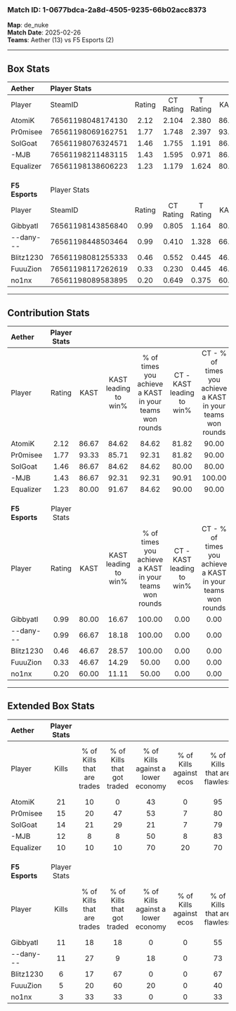 ### Match ID: 1-0677bdca-2a8d-4505-9235-66b02acc8373  
**Map**: de_nuke  
**Match Date**: 2025-02-26  
**Teams**: Aether (13) vs F5 Esports (2)  

---  

## Box Stats  

| **Aether**     | Player Stats      |        |           |          |       |       |       |         |        |      |     |
| :- | :- | :-: | :-: | :-: | :-: | :-: | :-: | :-: | :-: | :-: | :-: |
| Player         | SteamID           | Rating | CT Rating | T Rating | KAST  |  ADR  | Kills | Assists | Deaths | K/D  | HS% |
| AtomiK         | 76561198048174130 |  2.12  |   2.104   |  2.380   | 86.67 | 121.4 |  21   |    1    |   5    | 4.20 | 47  |
| Pr0misee       | 76561198069162751 |  1.77  |   1.748   |  2.397   | 93.33 | 123.0 |  15   |    8    |   8    | 1.88 | 40  |
| SolGoat        | 76561198076324571 |  1.46  |   1.755   |  1.191   | 86.67 | 63.1  |  14   |    7    |   8    | 1.75 | 50  |
| -MJB           | 76561198211483115 |  1.43  |   1.595   |  0.971   | 86.67 | 81.5  |  12   |    5    |   7    | 1.71 | 33  |
| Equalizer      | 76561198138606223 |  1.23  |   1.179   |  1.624   | 80.00 | 85.9  |  10   |    3    |   8    | 1.25 | 50  |
|                |                   |        |           |          |       |       |       |         |        |      |     |
|                |                   |        |           |          |       |       |       |         |        |      |     |
|                |                   |        |           |          |       |       |       |         |        |      |     |
| **F5 Esports** | Player Stats      |        |           |          |       |       |       |         |        |      |     |
| Player         | SteamID           | Rating | CT Rating | T Rating | KAST  |  ADR  | Kills | Assists | Deaths | K/D  | HS% |
| Gibbyatl       | 76561198143856840 |  0.99  |   0.805   |  1.164   | 80.00 | 61.6  |  11   |    2    |   14   | 0.79 | 72  |
| --dany---      | 76561198448503464 |  0.99  |   0.410   |  1.328   | 66.67 | 88.9  |  11   |    3    |   14   | 0.79 | 54  |
| Blitz1230      | 76561198081255333 |  0.46  |   0.552   |  0.445   | 46.67 | 56.3  |   6   |    5    |   14   | 0.43 | 33  |
| FuuuZion       | 76561198117262619 |  0.33  |   0.230   |  0.445   | 46.67 | 50.2  |   5   |    2    |   15   | 0.33 | 80  |
| no1nx          | 76561198089583895 |  0.20  |   0.649   |  0.375   | 60.00 | 20.3  |   3   |    0    |   15   | 0.20 | 66  |
---  

## Contribution Stats  

| **Aether**     | Player Stats |       |                      |                                                        |                           |                                                             |                          |                                                            |
| :- | :-: | :-: | :-: | :-: | :-: | :-: | :-: | :-: |
| Player         |    Rating    | KAST  | KAST leading to win% | % of times you achieve a KAST in your teams won rounds | CT - KAST leading to win% | CT - % of times you achieve a KAST in your teams won rounds | T - KAST leading to win% | T - % of times you achieve a KAST in your teams won rounds |
| AtomiK         |     2.12     | 86.67 |        84.62         |                         84.62                          |           81.82           |                            90.00                            |          100.00          |                           66.67                            |
| Pr0misee       |     1.77     | 93.33 |        85.71         |                         92.31                          |           81.82           |                            90.00                            |          100.00          |                           100.00                           |
| SolGoat        |     1.46     | 86.67 |        84.62         |                         84.62                          |           80.00           |                            80.00                            |          100.00          |                           100.00                           |
| -MJB           |     1.43     | 86.67 |        92.31         |                         92.31                          |           90.91           |                           100.00                            |          100.00          |                           66.67                            |
| Equalizer      |     1.23     | 80.00 |        91.67         |                         84.62                          |           90.00           |                            90.00                            |          100.00          |                           66.67                            |
|                |              |       |                      |                                                        |                           |                                                             |                          |                                                            |
|                |              |       |                      |                                                        |                           |                                                             |                          |                                                            |
|                |              |       |                      |                                                        |                           |                                                             |                          |                                                            |
| **F5 Esports** | Player Stats |       |                      |                                                        |                           |                                                             |                          |                                                            |
| Player         |    Rating    | KAST  | KAST leading to win% | % of times you achieve a KAST in your teams won rounds | CT - KAST leading to win% | CT - % of times you achieve a KAST in your teams won rounds | T - KAST leading to win% | T - % of times you achieve a KAST in your teams won rounds |
| Gibbyatl       |     0.99     | 80.00 |        16.67         |                         100.00                         |           0.00            |                            0.00                             |          20.00           |                           100.00                           |
| --dany---      |     0.99     | 66.67 |        18.18         |                         100.00                         |           0.00            |                            0.00                             |          22.22           |                           100.00                           |
| Blitz1230      |     0.46     | 46.67 |        28.57         |                         100.00                         |           0.00            |                            0.00                             |          33.33           |                           100.00                           |
| FuuuZion       |     0.33     | 46.67 |        14.29         |                         50.00                          |           0.00            |                            0.00                             |          16.67           |                           50.00                            |
| no1nx          |     0.20     | 60.00 |        11.11         |                         50.00                          |           0.00            |                            0.00                             |          14.29           |                           50.00                            |
---  

## Extended Box Stats  

| **Aether**     | Player Stats |                            |                            |                                    |                         |                              |                                 |        |                             |                                     |                          |                               |                            |
| :- | :-: | :-: | :-: | :-: | :-: | :-: | :-: | :-: | :-: | :-: | :-: | :-: | :-: |
| Player         |    Kills     | % of Kills that are trades | % of Kills that got traded | % of Kills against a lower economy | % of Kills against ecos | % of Kills that are flawless | % of Kills that are close duels | Deaths | % of Deaths that get traded | % of Deaths against a lower economy | % of Deaths against ecos | % of Deaths that are flawless | % of Deaths that are close |
| AtomiK         |      21      |             10             |             0              |                 43                 |            0            |              95              |                0                |   5    |             20              |                 40                  |            0             |              100              |             0              |
| Pr0misee       |      15      |             20             |             47             |                 53                 |            7            |              80              |                0                |   8    |             38              |                 50                  |            0             |              25               |             0              |
| SolGoat        |      14      |             21             |             29             |                 21                 |            7            |              79              |                0                |   8    |             63              |                 50                  |            0             |              75               |             0              |
| -MJB           |      12      |             8              |             8              |                 50                 |            8            |              83              |               17                |   7    |             14              |                 43                  |            0             |              57               |             14             |
| Equalizer      |      10      |             10             |             10             |                 70                 |           20            |              70              |               10                |   8    |             13              |                 50                  |            0             |              50               |             25             |
|                |              |                            |                            |                                    |                         |                              |                                 |        |                             |                                     |                          |                               |                            |
|                |              |                            |                            |                                    |                         |                              |                                 |        |                             |                                     |                          |                               |                            |
|                |              |                            |                            |                                    |                         |                              |                                 |        |                             |                                     |                          |                               |                            |
| **F5 Esports** | Player Stats |                            |                            |                                    |                         |                              |                                 |        |                             |                                     |                          |                               |                            |
| Player         |    Kills     | % of Kills that are trades | % of Kills that got traded | % of Kills against a lower economy | % of Kills against ecos | % of Kills that are flawless | % of Kills that are close duels | Deaths | % of Deaths that get traded | % of Deaths against a lower economy | % of Deaths against ecos | % of Deaths that are flawless | % of Deaths that are close |
| Gibbyatl       |      11      |             18             |             18             |                 0                  |            0            |              55              |                9                |   14   |             14              |                  7                  |            0             |              93               |             0              |
| --dany---      |      11      |             27             |             9              |                 18                 |            0            |              73              |                9                |   14   |             21              |                  7                  |            0             |              79               |             7              |
| Blitz1230      |      6       |             17             |             67             |                 0                  |            0            |              67              |                0                |   14   |              0              |                  7                  |            0             |              79               |             7              |
| FuuuZion       |      5       |             20             |             60             |                 20                 |            0            |              40              |                0                |   15   |             13              |                  7                  |            0             |              80               |             7              |
| no1nx          |      3       |             33             |             33             |                 0                  |            0            |              33              |               33                |   15   |             40              |                  7                  |            0             |              87               |             0              |
